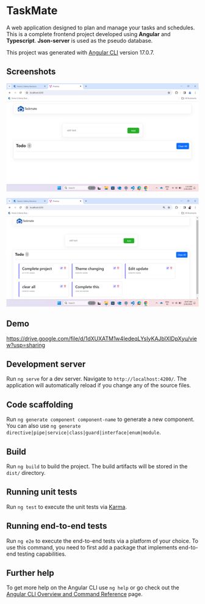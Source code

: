 # TaskMate
A web application designed to plan and manage your tasks and schedules. This is a complete frontend project developed using **Angular** and **Typescript**. **Json-server** is used as the pseudo database.

This project was generated with [Angular CLI](https://github.com/angular/angular-cli) version 17.0.7.

## Screenshots

![App Screenshot](https://github.com/shikha1304/TaskMate/blob/f2df4657aa8e9de61aed506343d3b308a617ecb2/Screenshot%20(1).png)

![App Screenshot](https://github.com/shikha1304/TaskMate/blob/a383eab06a84d8056fc3826f5be1de4767727e25/src/assets/Screenshot%20(2).png)
## Demo

https://drive.google.com/file/d/1dXUXATM1w4IedeqLYsIyKAJblXIDpXyu/view?usp=sharing

## Development server

Run `ng serve` for a dev server. Navigate to `http://localhost:4200/`. The application will automatically reload if you change any of the source files.

## Code scaffolding

Run `ng generate component component-name` to generate a new component. You can also use `ng generate directive|pipe|service|class|guard|interface|enum|module`.

## Build

Run `ng build` to build the project. The build artifacts will be stored in the `dist/` directory.

## Running unit tests

Run `ng test` to execute the unit tests via [Karma](https://karma-runner.github.io).

## Running end-to-end tests

Run `ng e2e` to execute the end-to-end tests via a platform of your choice. To use this command, you need to first add a package that implements end-to-end testing capabilities.

## Further help

To get more help on the Angular CLI use `ng help` or go check out the [Angular CLI Overview and Command Reference](https://angular.io/cli) page.
